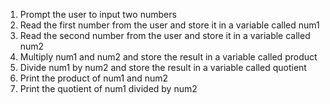 1. Prompt the user to input two numbers
2. Read the first number from the user and store it in a variable called num1
3. Read the second number from the user and store it in a variable called num2
4. Multiply num1 and num2 and store the result in a variable called product
5. Divide num1 by num2 and store the result in a variable called quotient
6. Print the product of num1 and num2
7. Print the quotient of num1 divided by num2